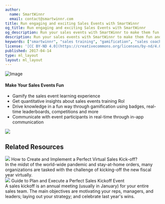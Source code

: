 ```yaml
---
author:
  name: SmartWinnr
  email: contact@smartwinnr.com
title: Run engaging and exciting Sales Events with SmartWinnr
og_title: Run engaging and exciting Sales Events with SmartWinnr
og_description: Run your sales events with SmartWinnr to make them fun and engaging. Gamify your event, communicate with your audience, drive knowledge in a fun way and get insights on the event’s ROI - all from one platform.
description: Run your sales events with SmartWinnr to make them fun and engaging. Gamify your event, communicate with your audience, drive knowledge in a fun way and get insights on the event’s ROI - all from one platform.
keywords: ["smartwinnr", "sales training", "gamification", "sales coaching", "sales performance", "sales enablement", "solutions", "new product launch", "new offer launch", "new service launch", "train partners", "train distributors", "sales events"]
license: '[CC BY-ND 4.0](https://creativecommons.org/licenses/by-nd/4.0)'
published: 2017-04-14
type: ml_layout
layout: ml_layout
---
```


<section class="">
  <div class="ml_no_padding_bottom50 ml_yellow_bg_gradient">
    <div class="row ml_div_contents_in_center">
      <div class="col-lg-6 col-md-12 col-sm-12 col-xs-12 text-center padding0 ml_zindex1">
        <img class="ml-image ml-margin-bottom0 ml-margin-top-sections" alt="Image" src="https://d2htycb3ayzv6u.cloudfront.net/Images_2020-03-23_09_45/new-hire-onboarding_krfm8c.png"/>
      </div>
      <div class="col-lg-6 col-md-12 col-sm-12 col-xs-12">
        <h4>Make Your Sales Events Fun</h4>
        <ul class="ml_font_1 ml_ul_tick">
          <li class="ml-margin-top10">Gamify the sales event learning experience</li>
          <li class="ml-margin-top10">Get quantitative insights about sales events training RoI</li>
          <li class="ml-margin-top10">Drive knowledge in a fun way through gamification using badges, real-time leaderboards, competitions and more</li>
          <li class="ml-margin-top10">Communicate with event participants in real-time through in-app communication</li>
        </ul>
      </div>
    </div>
  </div>
  <img class="swoop" src="/images/swoop_mask.min.svg">
</section>

<div class="row ml-margin0 ml-background-white padding50">
  <h2 class="text-center">Related Resources</h2>
  <div class="ml_slider_related_blogs">
    <div class="waterfall__item" onclick="location.href='https://www.smartwinnr.com/post/how-to-create-and-implement-a-perfect-virtual-sales-kick-off/';">
      <div class="card post post-summary reveal enter">
        <div class="card-header postinfo">
          <img src="/images/blog-85/85.how-to-create-and-implement-a-perfect-virtual-sales-kick-off.jpg">
          <span class="card-title ml-margin-bottom0">
            <a class="ml-margin-bottom0">How to Create and Implement a Perfect Virtual Sales Kick-off?</a>
          </span>
        </div>
        <div class="card-content">
          <article class="article">
            In the midst of the world-wide pandemic and stay-at-home orders, many organizations are tasked with the challenge of kicking-off the new fiscal year virtually.
          </article>
        </div>
      </div>
    </div>
    <div class="waterfall__item" onclick="location.href='https://www.smartwinnr.com/post/guide-to-plan-and-execute-a-perfect-sales-kickoff-event/';">
      <div class="card post post-summary reveal enter">
        <div class="card-header postinfo">
          <img src="/images/blog-38/38.guide-to-plan-and-execute-a-perfect-sales-kickoff-event.jpg">
          <span class="card-title ml-margin-bottom0">
            <a class="ml-margin-bottom0">Guide to Plan and Execute a Perfect Sales Kickoff Event</a>
          </span>
        </div>
        <div class="card-content">
          <article class="article">
            A sales kickoff is an annual meeting (usually in January) for your entire sales team. The main objectives are motivating your reps, managers, and leaders; laying out your strategy; and celebrate last year's wins.
          </article>
        </div>
      </div>
    </div>
  </div>
</div>